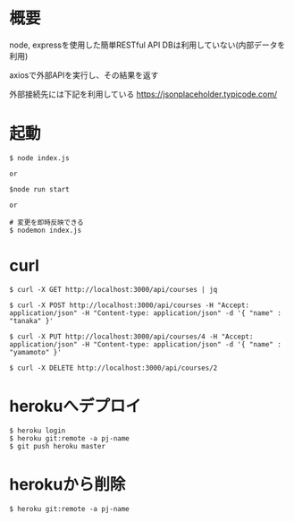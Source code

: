 # 概要
node, expressを使用した簡単RESTful API
DBは利用していない(内部データを利用)

axiosで外部APIを実行し、その結果を返す

外部接続先には下記を利用している
https://jsonplaceholder.typicode.com/

# 起動
```
$ node index.js

or

$node run start

or

# 変更を即時反映できる
$ nodemon index.js
```
# curl
```
$ curl -X GET http://localhost:3000/api/courses | jq

$ curl -X POST http://localhost:3000/api/courses -H "Accept: application/json" -H "Content-type: application/json" -d '{ "name" : "tanaka" }'

$ curl -X PUT http://localhost:3000/api/courses/4 -H "Accept: application/json" -H "Content-type: application/json" -d '{ "name" : "yamamoto" }'

$ curl -X DELETE http://localhost:3000/api/courses/2
```

# herokuへデプロイ
```
$ heroku login
$ heroku git:remote -a pj-name
$ git push heroku master

```
# herokuから削除
```
$ heroku git:remote -a pj-name
```

